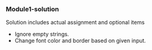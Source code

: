 ### Module1-solution

Solution includes actual assignment and optional items 
* Ignore empty strings.
* Change font color and border based on given input.
